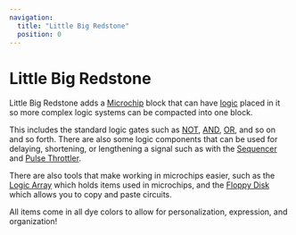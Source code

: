 ```yaml
---
navigation:
  title: "Little Big Redstone"
  position: 0
---
```


# Little Big Redstone

<MarginFloatingImage src="assets/logo.png" left="0" right="10" />

Little Big Redstone adds a [Microchip](microchips.md) block that can have [logic](logic/introduction.md) placed in it
so more complex logic systems can be compacted into one block.

This includes the standard logic gates such as [NOT](logic/not_gate.md), [AND](logic/and_gate.md),
[OR](logic/or_gate.md), and so on and so forth. There are also some logic components that can be used for delaying,
shortening, or lengthening a signal such as with the [Sequencer](logic/sequencer.md) and
[Pulse Throttler](logic/pulse_throttler.md).

There are also tools that make working in microchips easier, such as the [Logic Array](logic_arrays.md) which holds
items used in microchips, and the [Floppy Disk](floppy_disks.md) which allows you to copy and paste circuits.

All items come in all dye colors to allow for personalization, expression, and organization!